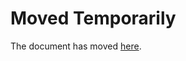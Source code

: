 Moved Temporarily
=================

The document has moved
[here](http://decolereetdespoir.blogspot.com/2016/02/pourquoi-des-femmes-ne-sont-pas.html).
